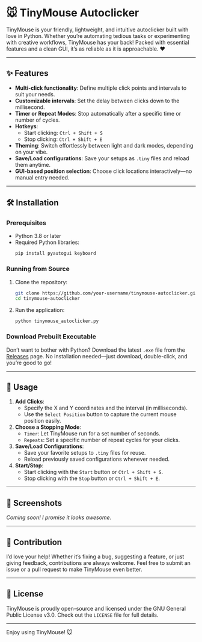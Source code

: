 
# 🐭 TinyMouse Autoclicker

TinyMouse is your friendly, lightweight, and intuitive autoclicker built with love in Python. Whether you’re automating tedious tasks or experimenting with creative workflows, TinyMouse has your back! Packed with essential features and a clean GUI, it’s as reliable as it is approachable. ❤️

---

## ✨ Features
- **Multi-click functionality**: Define multiple click points and intervals to suit your needs.
- **Customizable intervals**: Set the delay between clicks down to the millisecond.
- **Timer or Repeat Modes**: Stop automatically after a specific time or number of cycles.
- **Hotkeys**:
  - Start clicking: `Ctrl + Shift + S`
  - Stop clicking: `Ctrl + Shift + E`
- **Theming**: Switch effortlessly between light and dark modes, depending on your vibe.
- **Save/Load configurations**: Save your setups as `.tiny` files and reload them anytime.
- **GUI-based position selection**: Choose click locations interactively—no manual entry needed.

---

## 🛠 Installation

### Prerequisites
- Python 3.8 or later
- Required Python libraries:
  ```bash
  pip install pyautogui keyboard
  ```

### Running from Source
1. Clone the repository:
   ```bash
   git clone https://github.com/your-username/tinymouse-autoclicker.git
   cd tinymouse-autoclicker
   ```
2. Run the application:
   ```bash
   python tinymouse_autoclicker.py
   ```

### Download Prebuilt Executable
Don’t want to bother with Python? Download the latest `.exe` file from the [Releases](https://github.com/omnifuneral/tinymouse/releases) page. No installation needed—just download, double-click, and you’re good to go!

---

## 🚀 Usage

1. **Add Clicks**:
   - Specify the X and Y coordinates and the interval (in milliseconds).
   - Use the `Select Position` button to capture the current mouse position easily.
2. **Choose a Stopping Mode**:
   - `Timer`: Let TinyMouse run for a set number of seconds.
   - `Repeats`: Set a specific number of repeat cycles for your clicks.
3. **Save/Load Configurations**:
   - Save your favorite setups to `.tiny` files for reuse.
   - Reload previously saved configurations whenever needed.
4. **Start/Stop**:
   - Start clicking with the `Start` button or `Ctrl + Shift + S`.
   - Stop clicking with the `Stop` button or `Ctrl + Shift + E`.

---

## 📸 Screenshots
*Coming soon! I promise it looks awesome.*

---

## 🤝 Contribution
I’d love your help! Whether it’s fixing a bug, suggesting a feature, or just giving feedback, contributions are always welcome. Feel free to submit an issue or a pull request to make TinyMouse even better.

---

## 📜 License
TinyMouse is proudly open-source and licensed under the GNU General Public License v3.0. Check out the `LICENSE` file for full details.

---

Enjoy using TinyMouse! 🐭
